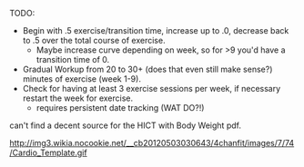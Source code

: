 TODO:
  - Begin with .5 exercise/transition time, increase up to .0, decrease back to .5 over the total course of exercise.
    - Maybe increase curve depending on week, so for >9 you'd have a transition time of 0.
  - Gradual Workup from 20 to 30+ (does that even still make sense?) minutes of exercise (week 1-9).
  - Check for having at least 3 exercise sessions per week, if necessary restart the week for exercise.
    - requires persistent date tracking (WAT DO?!)

can't find a decent source for the HICT with Body Weight pdf.

http://img3.wikia.nocookie.net/__cb20120503030643/4chanfit/images/7/74/Cardio_Template.gif
